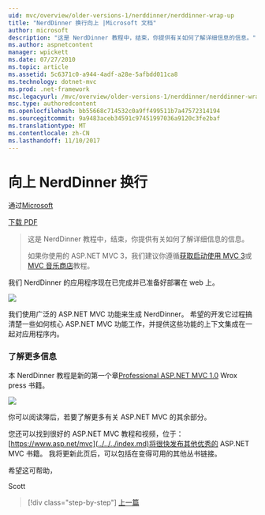 ```yaml
---
uid: mvc/overview/older-versions-1/nerddinner/nerddinner-wrap-up
title: "NerdDinner 换行向上 |Microsoft 文档"
author: microsoft
description: "这是 NerdDinner 教程中，结束，你提供有关如何了解详细信息的信息。"
ms.author: aspnetcontent
manager: wpickett
ms.date: 07/27/2010
ms.topic: article
ms.assetid: 5c6371c0-a944-4adf-a28e-5afbdd011ca8
ms.technology: dotnet-mvc
ms.prod: .net-framework
msc.legacyurl: /mvc/overview/older-versions-1/nerddinner/nerddinner-wrap-up
msc.type: authoredcontent
ms.openlocfilehash: bb55668c714532c0a9ff499511b7a47572314194
ms.sourcegitcommit: 9a9483aceb34591c97451997036a9120c3fe2baf
ms.translationtype: MT
ms.contentlocale: zh-CN
ms.lasthandoff: 11/10/2017
---
```

<a name="nerddinner-wrap-up"></a>向上 NerdDinner 换行
====================
通过[Microsoft](https://github.com/microsoft)

[下载 PDF](http://aspnetmvcbook.s3.amazonaws.com/aspnetmvc-nerdinner_v1.pdf)

> 这是 NerdDinner 教程中，结束，你提供有关如何了解详细信息的信息。
> 
> 如果你使用的 ASP.NET MVC 3，我们建议你遵循[获取启动使用 MVC 3](../../older-versions/getting-started-with-aspnet-mvc3/cs/intro-to-aspnet-mvc-3.md)或[MVC 音乐商店](../../older-versions/mvc-music-store/mvc-music-store-part-1.md)教程。


我们 NerdDinner 的应用程序现在已完成并已准备好部署在 web 上。

![](nerddinner-wrap-up/_static/image1.png)

我们使用广泛的 ASP.NET MVC 功能来生成 NerdDinner。 希望的开发它过程搞清楚一些如何核心 ASP.NET MVC 功能工作，并提供这些功能的上下文集成在一起对应用程序内。

### <a name="learning-more"></a>了解更多信息

本 NerdDinner 教程是新的第一个章[Professional ASP.NET MVC 1.0](https://www.amazon.com/gp/product/0470384611?ie=UTF8&amp;tag=scoblo04-20&amp;linkCode=xm2&amp;camp=1789&amp;creativeASIN=0470384611) Wrox press 书籍。

[![](https://mscblogs.blob.core.windows.net/media/scottgu/Media/bookcover1_6CAECF94.png)](https://www.amazon.com/gp/product/0470384611?ie=UTF8&amp;tag=scoblo04-20&amp;linkCode=xm2&amp;camp=1789&amp;creativeASIN=0470384611)

你可以阅读簿后，若要了解更多有关 ASP.NET MVC 的其余部分。

您还可以找到很好的 ASP.NET MVC 教程和视频，位于： [https://www.asp.net/mvc](../../../index.md)将很快发布其他优秀的 ASP.NET MVC 书籍。 我将更新此页后，可以包括在变得可用的其他丛书链接。

希望这可帮助，

Scott

>[!div class="step-by-step"]
[上一篇](enable-automated-unit-testing.md)
